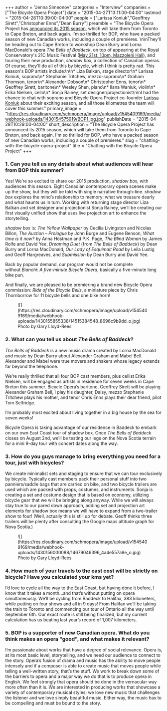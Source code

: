 +++
author = "Jenna Simeonov"
categories = "Interview"
companies = ["The Bicycle Opera Project"]
date = "2015-04-27T13:11:00-04:00"
lastmod = "2015-04-28T10:39:00-04:00"
people = ["Larissa Koniuk","Geoffrey Sirett","Christopher Enns","Dean Burry"]
preamble = "The Bicycle Opera Project has [announced its 2015 season](http://bicycleopera.com/2015-season-announcement), which will take them from Toronto to Cape Breton, and back again. I'm so thrilled for BOP, who have a packed season of new Canadian works, including a couple of premieres. \n\nThey'll be heading out to Cape Breton to workshop Dean Burry and Lorna MacDonald's opera *The Bells of Baddeck*, on top of appearing at the Royal Conservatory's 21C Music Festival ([May 21st, 10pm, Mazzoleni Hall](http://performance.rcmusic.ca/event/21C/after_hours_1)), and touring their new production, *shadow box*, a collection of Canadian operas. Of course, they'll do all of this by bicycle, which I think is pretty rad. This season's BOP artists include:\n\n* Liza Balkan, stage director\n* Larissa Koniuk, soprano\n* Stephanie Tritchew, mezzo-soprano\n* Graham Thomson, tenor\n* Alexander Dobson\n* Christopher Enns, tenor\n* Geoffrey Sirett, baritone\n* Wesley Shen, piano\n* Ilana Waniuk, violin\n* Erika Nielsen, cello\n* Sonja Rainey, set designer/projectionist\n\nI had the chance to chat with soprano and Bicycle Opera Project co-founder [Larissa Koniuk](http://bicycleopera.com/artists/co-founders/) about their exciting season, and all those kilometres the team will cover this summer."
primary_image = "https://res.cloudinary.com/schmopera/image/upload/v1545409169/media/webhook-uploads/1430154575919/BOP1.jpg.jpg"
publishDate = "2015-04-28T10:29:00-04:00"
short_description = "The Bicycle Opera Project has announced its 2015 season, which will take them from Toronto to Cape Breton, and back again. I&#039;m so thrilled for BOP, who have a packed season of new Canadian works, including a couple of premieres."
slug = "chatting-with-the-bicycle-opera-project"
title = "Chatting with the Bicycle Opera Project"
+++

### 1. Can you tell us any details about what audiences will hear from BOP this summer?


Yes! We’re so excited to share our 2015 production, *shadow box*, with audiences this season. Eight Canadian contemporary opera scenes make up the show, but they will be told with single narrative through-line. *shadow box* explores the mind’s relationship to memory: what we treasure dearly and what haunts us in turn. Working with returning stage director Liza Balkan and set designer and projectionist Sonja Rainey, we’ll be creating our first visually unified show that uses live projection art to enhance the storytelling. 

*shadow box* is: *The Yellow Wallpaper* by Cecilia Livingston and Nicolas Billon, *The Auction – Prologue* by John Burge and Eugene Benson, *What time is it now?* by Anna Höstman and P.K. Page, *The Blind Woman* by James Rolfe and David Yee, *Dreaming Duet* (from *The Bells of Baddeck*) by Dean Burry and Lorna MacDonald, *Our Lady of Esquimalt Road* by Leila Lustig and Geoff Hargreaves, and *Submission*  by Dean Burry and David Yee. 

Back by popular demand, our program would not be complete without *Bianchi: A five-minute Bicycle Opera*, basically a five-minute long bike pun. 

And finally, we are pleased to be premiering a brand new Bicycle Opera commission: *Ride of the Bicycle Bells*, a miniature piece by Chris Thornborrow for 11 bicycle bells and one bike horn!

<figure data-type="image">
![](https://res.cloudinary.com/schmopera/image/upload/v1545409169/media/webhook-uploads/1430155855338/14515384548_8696c9b9dd_o.jpg)
<figcaption>Photo by Gary Lloyd-Rees</figcaption>
</figure>

### 2. What can you tell us about *The Bells of Baddeck*?

*The Bells of Baddeck* is a new music drama created by Lorna MacDonald and music by Dean Burry about Alexander Graham and Mabel Bell. Alexander and Mabel were true movers and shakers whose legacy extends far beyond the telephone. 

We’re really thrilled that all four BOP cast members, plus cellist Erika Nielsen, will be engaged as artists in residence for seven weeks in Cape Breton this summer. Bicycle Opera’s baritone, Geoffrey Sirett will be playing Alexander Graham Bell, I play his daughter, Daisy, mezzo Stephanie Tritchew plays his mother, and tenor Chris Enns plays their dear friend, pilot Tom Selfridge. 

I’m probably most excited about living together in a big house by the sea for seven weeks!

Bicycle Opera is taking advantage of our residence in Baddeck to embark on our own East Coast tour of shadow box. Once *The Bells of Baddeck* closes on August 2nd, we’ll be testing our legs on the Nova Scotia terrain for a mini 9-day tour with concert dates along the way.

### 3. How do you guys manage to bring everything you need for a tour, just with bicycles?

We create minimalist sets and staging to ensure that we can tour exclusively by bicycle. Typically cast members pack their personal stuff into two panniers/saddle bags that are carried on bike, and two bicycle trailers are used which are packed with props, costumes, and instruments. Sonja is creating a set and costume design that is based on economy, utilizing bicycle gear that we will be bringing along anyway. While we will always stay true to our pared down approach, adding set and projection art elements for shadow box means we will have to expand from a two-trailer show to four! (Well, actually this is still up for debate. Geoff thinks three trailers will be plenty after consulting the Google maps altitude graph for Nova Scotia.)

<figure data-type="image">
![](https://res.cloudinary.com/schmopera/image/upload/v1545409169/media/webhook-uploads/1430156000088/14679046396_4a4e557a9e_o.jpg)
<figcaption>Photo by Gary Lloyd-Rees</figcaption>
</figure>


### 4. How much of your travels to the east cost will be strictly on bicycle? Have you calculated your kms yet?

I’d love to cycle all the way to the East Coast, but having done it before, I know that it takes a month...and that’s without putting on opera simultaneously. We’ll be cycling from Baddeck to Halifax, 383 kilometers, while putting on four shows and all in 9 days! From Halifax we’ll be taking the train to Toronto and commencing our tour of Ontario all the way until September 6th. Our exact route is still being finalized, but my current calculation has us beating last year’s record of 1,007 kilometers. 

### 5. BOP is a supporter of new Canadian opera. What do you think makes an opera "good", and what makes it relevant?

I’m passionate about works that have a degree of social relevance. Opera is, at its most basic level, storytelling, and we need our audience to connect to the story. Opera’s fusion of drama and music has the ability to move people intensely and if a composer is able to create music that moves people while telling a well-written story, that’s the stuff. We work to break down some of the barriers to opera and a major way we do that is to produce opera in English. We feel strongly that opera should be done in the vernacular way more often than it is. We are interested in producing works that showcase a variety of contemporary musical styles; we love new music that challenges the listener and we love simply beautiful music. Either way, the music has to be compelling and must be bound to the story.





